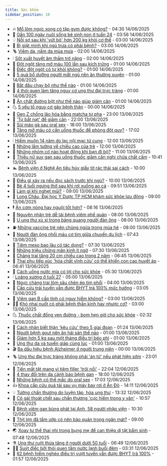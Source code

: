 ```yaml
---
title: Sức khỏe
sidebar_position: 10
---
```


<!-- vnexpress-suc-khoe:START -->
- 🔥 [Mổ lõm ngực xong có tập gym được không?](https://vnexpress.net/mo-lom-nguc-xong-co-tap-gym-duoc-khong-4898724.html) - 04:30 14/06/2025
- 🥰 [Gần 100 ngày nuôi sống bé sinh non ở tuần 24](https://vnexpress.net/gan-100-ngay-nuoi-song-be-sinh-non-o-tuan-24-4897832.html) - 03:56 14/06/2025
- 💡 [Nỗi sợ sau khi &#39;vứt bỏ&#39; hơn 200 kg khỏi cơ thể](https://vnexpress.net/noi-so-sau-khi-vut-bo-hon-200-kg-khoi-co-the-4898543.html) - 03:00 14/06/2025
- 🤗 [Bị giật mình khi ngủ trưa có phải bệnh?](https://vnexpress.net/bi-giat-minh-khi-ngu-trua-co-phai-benh-4898509.html) - 03:00 14/06/2025
- 🪜 [Viêm da, nấm da mùa mưa](https://vnexpress.net/viem-da-nam-da-mua-mua-4898640.html) - 02:00 14/06/2025
- 🕯 [Sốt xuất huyết âm thầm trở nặng](https://vnexpress.net/sot-xuat-huyet-am-tham-tro-nang-4898527.html) - 02:00 14/06/2025
- 🤭 [Đột ngột tăng mỡ máu 100 lần sau kích trứng](https://vnexpress.net/dot-ngot-tang-mo-mau-100-lan-sau-kich-trung-4898572.html) - 01:00 14/06/2025
- 👀 [Điếc đột ngột có tự khỏi không?](https://vnexpress.net/diec-dot-ngot-co-tu-khoi-khong-4898643.html) - 01:00 14/06/2025
- 🌋 [5 quả bổ dưỡng người mất ngủ nên ăn thường xuyên](https://vnexpress.net/5-qua-bo-duong-nguoi-mat-ngu-nen-an-thuong-xuyen-4898632.html) - 01:00 14/06/2025
- 🫶 [Bắt đầu chạy bộ như thế nào](https://vnexpress.net/bat-dau-chay-bo-nhu-the-nao-4898562.html) - 01:00 14/06/2025
- 🦆 [4 thói quen làm tăng nguy cơ ung thư đại trực tràng](https://vnexpress.net/4-thoi-quen-lam-tang-nguy-co-ung-thu-dai-truc-trang-4898506.html) - 01:00 14/06/2025
- 🚀 [Ăn chất đường bột như thế nào giúp giảm cân](https://vnexpress.net/an-chat-duong-bot-nhu-the-nao-giup-giam-can-4898494.html) - 01:00 14/06/2025
- 🌜 [5 yếu tố nguy cơ gây bệnh thận](https://vnexpress.net/suc-khoe-cam-nang-5-yeu-to-nguy-co-gay-ton-thuong-than-4896361.html) - 00:00 14/06/2025
- 🧰 [Gen Z chống lão hóa bằng matcha tự pha](https://vnexpress.net/gen-z-chong-lao-hoa-bang-matcha-tu-pha-4896259.html) - 23:00 13/06/2025
- 💫 [&#39;Tự bắt nạt&#39; để giảm cân](https://vnexpress.net/tu-bat-nat-de-giam-can-4898533.html) - 22:00 13/06/2025
- 🌝 [Sùi mào gà sau oral sex](https://vnexpress.net/sui-mao-ga-sau-oral-sex-4898362.html) - 18:00 13/06/2025
- 🗽 [Tăng mỡ máu có cần uống thuốc để phòng đột quỵ?](https://vnexpress.net/suc-khoe-cam-nang-tang-mo-mau-co-can-uong-thuoc-de-phong-dot-quy-4897254.html) - 17:02 13/06/2025
- 🕯 [Hiếm muộn 14 năm do lạc nội mạc tử cung](https://vnexpress.net/hiem-muon-14-nam-do-lac-noi-mac-tu-cung-4898532.html) - 12:00 13/06/2025
- 🦅 [Những lầm tưởng về chiều cao của trẻ](https://vnexpress.net/nhung-lam-tuong-ve-chieu-cao-cua-tre-4898476.html) - 12:00 13/06/2025
- 🦆 [Những nhóm cơ nào hoạt động khi bạn đi bộ?](https://vnexpress.net/nhung-nhom-co-nao-hoat-dong-khi-ban-di-bo-4898468.html) - 11:00 13/06/2025
- 🎊 [Thiếu nữ suy gan sau uống thuốc giảm cân nghi chứa chất cấm](https://vnexpress.net/thieu-nu-suy-gan-sau-uong-thuoc-giam-can-nghi-chua-chat-cam-4898563.html) - 10:41 13/06/2025
- 🏊 [Bệnh viện ở Nghệ An tiêu hủy giấy tờ rác thải sai cách](https://vnexpress.net/benh-vien-o-nghe-an-tieu-huy-giay-to-rac-thai-sai-cach-4898512.html) - 10:00 13/06/2025
- 📝 [Điều gì xảy ra nếu đọc sách trước khi ngủ?](https://vnexpress.net/dieu-gi-xay-ra-neu-doc-sach-truoc-khi-ngu-4898272.html) - 10:00 13/06/2025
- 💯 [Bé 4 tuổi ngưng thở sau khi rơi xuống ao cá](https://vnexpress.net/be-4-tuoi-ngung-tho-sau-khi-roi-xuong-ao-ca-4898524.html) - 09:51 13/06/2025
- 🌊 [Làm gì khi nghẹt mũi?](https://vnexpress.net/lam-gi-khi-nghet-mui-4898469.html) - 09:00 13/06/2025
- 🚀 [Long Châu, Đại học Y Dược TP HCM khám sức khỏe lưu động](https://vnexpress.net/long-chau-dai-hoc-y-duoc-tp-hcm-kham-suc-khoe-luu-dong-4897741.html) - 09:00 13/06/2025
- 🕴 [Ăn cơm nóng hay nguội tốt hơn?](https://vnexpress.net/an-com-nong-hay-nguoi-tot-hon-4897000.html) - 08:16 13/06/2025
- 🗽 [Nguyên nhân trẻ dễ tái bệnh viêm phế quản](https://vnexpress.net/nguyen-nhan-tre-de-tai-benh-viem-phe-quan-4898466.html) - 08:00 13/06/2025
- 🎡 [U ung thư xù xì trong bàng quang người đàn ông](https://vnexpress.net/u-ung-thu-xu-xi-trong-bang-quang-nguoi-dan-ong-4898463.html) - 08:00 13/06/2025
- ⛽️ [Những vaccine trẻ nên chủng ngừa trong mùa hè](https://vnexpress.net/nhung-vaccine-tre-nen-chung-ngua-trong-mua-he-4898448.html) - 08:00 13/06/2025
- 🦆 [Người đàn ông nhồi máu cơ tim giữa chuyến du lịch](https://vnexpress.net/nguoi-dan-ong-nhoi-mau-co-tim-giua-chuyen-du-lich-4898264.html) - 07:43 13/06/2025
- 🤩 [Tiêm meso bao lâu có tác dụng?](https://vnexpress.net/tiem-meso-bao-lau-co-tac-dung-4898439.html) - 07:30 13/06/2025
- 🦒 [Những triệu chứng mãn kinh ít ngờ](https://vnexpress.net/nhung-trieu-chung-man-kinh-it-ngo-4898329.html) - 07:30 13/06/2025
- 💫 [Chàng trai tăng 20 cm chiều cao trong 2 năm](https://vnexpress.net/chang-trai-tang-20-cm-chieu-cao-trong-2-nam-4893730.html) - 06:45 13/06/2025
- 🐘 [Thai phụ tiếp xúc &#39;hóa chất vĩnh cửu&#39; có thể khiến con cao huyết áp](https://vnexpress.net/thai-phu-tiep-xuc-hoa-chat-vinh-cuu-co-the-khien-con-cao-huyet-ap-4898398.html) - 06:41 13/06/2025
- 🚀 [Cách uống nước mía có lợi cho sức khỏe](https://vnexpress.net/cach-uong-nuoc-mia-co-loi-cho-suc-khoe-4898297.html) - 05:30 13/06/2025
- 🕯 [Loãng xương ở tuổi 27](https://vnexpress.net/loang-xuong-o-tuoi-27-4898350.html) - 05:00 13/06/2025
- 🦏 [Ngực chàng trai lõm sâu chèn ép tim phổi](https://vnexpress.net/nguc-chang-trai-lom-sau-chen-ep-tim-phoi-4898300.html) - 04:00 13/06/2025
- 🦄 [Cấp cứu trái tuyến vẫn được BHYT trả 100% mức hưởng](https://vnexpress.net/nguoi-benh-cap-cuu-trai-tuyen-duoc-huong-bhyt-the-nao-4898157.html) - 03:05 13/06/2025
- 🦒 [Viêm gan B cấp tính có nguy hiểm không?](https://vnexpress.net/viem-gan-b-cap-tinh-co-nguy-hiem-khong-4898299.html) - 03:00 13/06/2025
- 👨‍🏫 [Khó nhai nuốt có phải bệnh thần kinh hay nhược cơ?](https://vnexpress.net/kho-nhai-nuot-co-phai-benh-than-kinh-hay-nhuoc-co-4898239.html) - 03:00 13/06/2025
- 🌜 [Thuốc chất đống ven đường - bom hẹn giờ cho sức khỏe](https://vnexpress.net/thuoc-chat-dong-ven-duong-bom-hen-gio-cho-suc-khoe-4898176.html) - 02:32 13/06/2025
- 🚀 [Cách nhận biết thận &#39;kêu cứu&#39; theo 5 giai đoạn](https://vnexpress.net/suc-khoe-cam-nang-than-keu-cuu-theo-5-giai-doan-the-nao-4898120.html) - 01:24 13/06/2025
- 💃 [Người bệnh gout nên ăn hải sản thế nào](https://vnexpress.net/nguoi-benh-gout-nen-an-hai-san-the-nao-4898217.html) - 01:00 13/06/2025
- 💯 [Giảm hơn 5 kg sau một tháng điều trị béo phì](https://vnexpress.net/giam-hon-5-kg-sau-mot-thang-dieu-tri-beo-phi-4898004.html) - 01:00 13/06/2025
- 🤔 [Ung thư da và tuyến giáp cùng lúc](https://vnexpress.net/ung-thu-da-va-tuyen-giap-cung-luc-4897950.html) - 01:00 13/06/2025
- 🎬 [Ba dấu hiệu bệnh Alzheimer ở người trung niên](https://vnexpress.net/suc-khoe-cam-nang-ba-dau-hieu-benh-alzheimer-som-o-nguoi-trung-nien-4897516.html) - 00:00 13/06/2025
- 🪜 [Ung thư đại trực tràng không phải &#39;án tử&#39; nếu phát hiện sớm](https://vnexpress.net/suc-khoe-cam-nang-ung-thu-dai-truc-trang-khong-phai-la-an-tu-4897545.html) - 23:01 12/06/2025
- 🦣 [Tiền mất tật mang vì tiêm filler &#39;trôi nổi&#39;](https://vnexpress.net/tien-mat-tat-mang-vi-tiem-filler-troi-noi-4898067.html) - 22:04 12/06/2025
- 🧐 [4 thay đổi trên da cảnh báo bệnh gan](https://vnexpress.net/suc-khoe-cam-nang-4-thay-doi-tren-da-canh-bao-benh-gan-4897993.html) - 18:00 12/06/2025
- 🤡 [Những bệnh có thể mắc do oral sex](https://vnexpress.net/suc-khoe-cam-nang-nhung-benh-co-the-mac-do-oral-sex-4897792.html) - 17:03 12/06/2025
- 👍 [Khoa cấp cứu quá tải sau vụ máy bay rơi ở Ấn Độ](https://vnexpress.net/khoa-cap-cuu-qua-tai-sau-vu-may-bay-roi-o-an-do-4898161.html) - 14:11 12/06/2025
- 💡 [Tưởng chấn thương do luyện tập, hóa ung thư](https://vnexpress.net/tuong-chan-thuong-do-luyen-tap-hoa-ung-thu-4898068.html) - 13:32 12/06/2025
- 💯 [Cô gái thoát chết sau chấn thương &#39;cực hiếm trong y văn&#39;](https://vnexpress.net/co-gai-thoat-chet-sau-chan-thuong-cuc-hiem-trong-y-van-4897834.html) - 10:57 12/06/2025
- 🧠 [Bệnh viêm gan bùng phát tại Anh, 58 người nhập viện](https://vnexpress.net/benh-viem-gan-bung-phat-tai-anh-58-nguoi-nhap-vien-4898081.html) - 10:30 12/06/2025
- 🎡 [Thịt lợn đã tẩm ướp có nên bảo quản trong ngăn mát?](https://vnexpress.net/thit-lon-da-tam-uop-co-nen-bao-quan-trong-ngan-mat-4897027.html) - 09:00 12/06/2025
- 🌏 [Xoay tư thế thai nhi trong bụng mẹ để can thiệp dị tật bẩm sinh](https://vnexpress.net/xoay-tu-the-thai-nhi-trong-bung-me-de-can-thiep-di-tat-bam-sinh-4897826.html) - 07:48 12/06/2025
- ⚗️ [Ung thư ruột thừa tăng ở người dưới 50 tuổi](https://vnexpress.net/suc-khoe-cam-nang-loai-ung-thu-it-gap-ngay-cang-tang-o-nguoi-duoi-50-tuoi-4897865.html) - 06:49 12/06/2025
- 👨‍🏫 [Suýt điếc bởi thói quen tắm nước lạnh buổi đêm](https://vnexpress.net/suyt-diec-boi-thoi-quen-tam-nuoc-lanh-buoi-dem-4897763.html) - 03:31 12/06/2025
- 🤖 [62 bệnh hiểm nghèo điều trị vượt tuyến vẫn được BHYT trả 100%](https://vnexpress.net/62-benh-hiem-ngheo-duoc-bhyt-tra-100-du-kham-chua-trai-tuyen-4897728.html) - 01:57 12/06/2025<!-- vnexpress-suc-khoe:END -->
